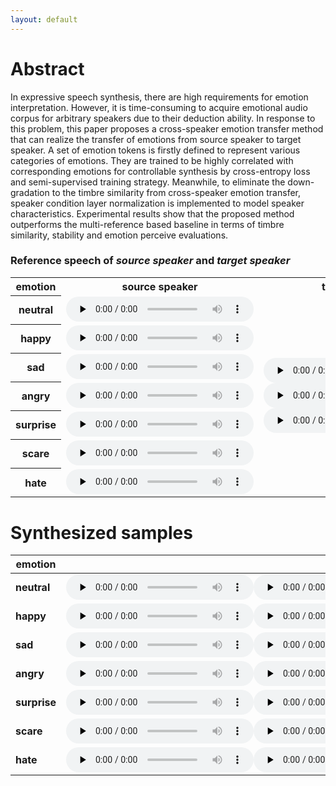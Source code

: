 ```yaml
---
layout: default
---
```


<!-- <h1 align='center'><font size='10'> Emotion Transfer Based on Global Style Tokens and Adversarial Training </font></h1>

<center>Pengfei Wu, Junjie Pan, Chenchang Xu, Junhui Zhang, Lin Wu, Xiang Yin, Zejun Ma</center>
 -->
# Abstract

In expressive speech synthesis, there are high requirements for emotion interpretation. However, it is time-consuming to acquire emotional audio corpus for arbitrary speakers due to their deduction ability. In response to this problem, this paper proposes a cross-speaker emotion transfer method that can realize the transfer of emotions from source speaker to target speaker. A set of emotion tokens is firstly defined to represent various categories of emotions. They are trained to be highly correlated with corresponding emotions for controllable synthesis by cross-entropy loss and semi-supervised training strategy. Meanwhile, to eliminate the down-gradation to the timbre similarity from cross-speaker emotion transfer, speaker condition layer normalization is implemented to model speaker characteristics. 
Experimental results show that the proposed method outperforms the multi-reference based baseline in terms of timbre similarity, stability and emotion perceive evaluations.       

###  Reference speech of *source speaker* and *target speaker*

<table>
    <tr>
        <th>emotion</th>
        <th>source speaker</th>
        <th>target speaker</th>
    </tr>
    <tr>
        <th>
            neutral
        </th>
        <td>
            <audio id="audio" controls="" preload="none" style="height: 40px"> <source id="wav" src="demos/reference/source/neutral.wav"></audio>
        </td>
        <td rowspan="7"> 
            <audio id="audio" controls="" preload="none" style="height: 40px"> <source id="wav" src="demos/reference/target/1.wav"></audio>
            <audio id="audio" controls="" preload="none" style="height: 40px"> <source id="wav" src="demos/reference/target/2.wav"></audio>
            <audio id="audio" controls="" preload="none" style="height: 40px"> <source id="wav" src="demos/reference/target/3.wav"></audio>
        </td>
    </tr>
    <tr>
        <th>
            happy
        </th>
        <td>
            <audio id="audio" controls="" preload="none" style="height: 40px"> <source id="wav" src="demos/reference/source/happy.wav"></audio>
        </td>
    </tr>
    <tr>
        <th>
            sad
        </th>
        <td>
            <audio id="audio" controls="" preload="none" style="height: 40px"> <source id="wav" src="demos/reference/source/sad.wav"></audio>
        </td>
    </tr>
    <tr>
        <th>
            angry
        </th>
        <td>
            <audio id="audio" controls="" preload="none" style="height: 40px"> <source id="wav" src="demos/reference/source/angry.wav"></audio>
        </td>
    </tr>
    <tr>
        <th>
            surprise
        </th>
        <td>
            <audio id="audio" controls="" preload="none" style="height: 40px"> <source id="wav" src="demos/reference/source/surprise.wav"></audio>
        </td>
    </tr>
    <tr>
        <th>
            scare
        </th>
        <td>
            <audio id="audio" controls="" preload="none" style="height: 40px"> <source id="wav" src="demos/reference/source/scare.wav"></audio>
        </td>
    </tr>
    <tr>
        <th>
            hate
        </th>
        <td>
            <audio id="audio" controls="" preload="none" style="height: 40px"> <source id="wav" src="demos/reference/source/hate.wav"></audio>
        </td>
    </tr>
    
</table>


# Synthesized samples
| emotion| baseline | M1 | M2 | proposed |
| --- | --- | --- | --- | --- | 
| **neutral**|<audio id="audio" controls="" preload="none" style="height: 40px"> <source id="wav" src="demos/baseline/neutral_1.wav"></audio><audio id="audio" controls="" preload="none" style="height: 40px"> <source id="wav" src="demos/baseline/neutral_2.wav"></audio><audio id="audio" controls="" preload="none" style="height: 40px"> <source id="wav" src="demos/baseline/neutral_3.wav"></audio>|<audio id="audio" controls="" preload="none" style="height: 40px"> <source id="wav" src="demos/M1/neutral_1.wav"></audio><audio id="audio" controls="" preload="none" style="height: 40px"> <source id="wav" src="demos/M1/neutral_2.wav"></audio><audio id="audio" controls="" preload="none" style="height: 40px"> <source id="wav" src="demos/M1/neutral_3.wav"></audio>|<audio id="audio" controls="" preload="none" style="height: 40px"> <source id="wav" src="demos/M2/neutral_1.wav"></audio><audio id="audio" controls="" preload="none" style="height: 40px"> <source id="wav" src="demos/M2/neutral_2.wav"></audio><audio id="audio" controls="" preload="none" style="height: 40px"> <source id="wav" src="demos/M2/neutral_3.wav"></audio>|<audio id="audio" controls="" preload="none" style="height: 40px"> <source id="wav" src="demos/proposed/neutral_1.wav"></audio><audio id="audio" controls="" preload="none" style="height: 40px"> <source id="wav" src="demos/proposed/neutral_2.wav"></audio><audio id="audio" controls="" preload="none" style="height: 40px"> <source id="wav" src="demos/proposed/neutral_3.wav"></audio>|
| **happy**|<audio id="audio" controls="" preload="none" style="height: 40px"> <source id="wav" src="demos/baseline/happy_1.wav"></audio><audio id="audio" controls="" preload="none" style="height: 40px"> <source id="wav" src="demos/baseline/happy_2.wav"></audio><audio id="audio" controls="" preload="none" style="height: 40px"> <source id="wav" src="demos/baseline/happy_3.wav"></audio>|<audio id="audio" controls="" preload="none" style="height: 40px"> <source id="wav" src="demos/M1/happy_1.wav"></audio><audio id="audio" controls="" preload="none" style="height: 40px"> <source id="wav" src="demos/M1/happy_2.wav"></audio><audio id="audio" controls="" preload="none" style="height: 40px"> <source id="wav" src="demos/M1/happy_3.wav"></audio>|<audio id="audio" controls="" preload="none" style="height: 40px"> <source id="wav" src="demos/M2/happy_1.wav"></audio><audio id="audio" controls="" preload="none" style="height: 40px"> <source id="wav" src="demos/M2/happy_2.wav"></audio><audio id="audio" controls="" preload="none" style="height: 40px"> <source id="wav" src="demos/M2/happy_3.wav"></audio>|<audio id="audio" controls="" preload="none" style="height: 40px"> <source id="wav" src="demos/proposed/happy_1.wav"></audio><audio id="audio" controls="" preload="none" style="height: 40px"> <source id="wav" src="demos/proposed/happy_2.wav"></audio><audio id="audio" controls="" preload="none" style="height: 40px"> <source id="wav" src="demos/proposed/happy_3.wav"></audio>|
| **sad**|<audio id="audio" controls="" preload="none" style="height: 40px"> <source id="wav" src="demos/baseline/sad_1.wav"></audio><audio id="audio" controls="" preload="none" style="height: 40px"> <source id="wav" src="demos/baseline/sad_2.wav"></audio><audio id="audio" controls="" preload="none" style="height: 40px"> <source id="wav" src="demos/baseline/sad_3.wav"></audio>|<audio id="audio" controls="" preload="none" style="height: 40px"> <source id="wav" src="demos/M1/sad_1.wav"></audio><audio id="audio" controls="" preload="none" style="height: 40px"> <source id="wav" src="demos/M1/sad_2.wav"></audio><audio id="audio" controls="" preload="none" style="height: 40px"> <source id="wav" src="demos/M1/sad_3.wav"></audio>|<audio id="audio" controls="" preload="none" style="height: 40px"> <source id="wav" src="demos/M2/sad_1.wav"></audio><audio id="audio" controls="" preload="none" style="height: 40px"> <source id="wav" src="demos/M2/sad_2.wav"></audio><audio id="audio" controls="" preload="none" style="height: 40px"> <source id="wav" src="demos/M2/sad_3.wav"></audio>|<audio id="audio" controls="" preload="none" style="height: 40px"> <source id="wav" src="demos/proposed/sad_1.wav"></audio><audio id="audio" controls="" preload="none" style="height: 40px"> <source id="wav" src="demos/proposed/sad_2.wav"></audio><audio id="audio" controls="" preload="none" style="height: 40px"> <source id="wav" src="demos/proposed/sad_3.wav"></audio>|
| **angry**|<audio id="audio" controls="" preload="none" style="height: 40px"> <source id="wav" src="demos/baseline/angry_1.wav"></audio><audio id="audio" controls="" preload="none" style="height: 40px"> <source id="wav" src="demos/baseline/angry_2.wav"></audio><audio id="audio" controls="" preload="none" style="height: 40px"> <source id="wav" src="demos/baseline/angry_3.wav"></audio>|<audio id="audio" controls="" preload="none" style="height: 40px"> <source id="wav" src="demos/M1/angry_1.wav"></audio><audio id="audio" controls="" preload="none" style="height: 40px"> <source id="wav" src="demos/M1/angry_2.wav"></audio><audio id="audio" controls="" preload="none" style="height: 40px"> <source id="wav" src="demos/M1/angry_3.wav"></audio>|<audio id="audio" controls="" preload="none" style="height: 40px"> <source id="wav" src="demos/M2/angry_1.wav"></audio><audio id="audio" controls="" preload="none" style="height: 40px"> <source id="wav" src="demos/M2/angry_2.wav"></audio><audio id="audio" controls="" preload="none" style="height: 40px"> <source id="wav" src="demos/M2/angry_3.wav"></audio>|<audio id="audio" controls="" preload="none" style="height: 40px"> <source id="wav" src="demos/proposed/angry_1.wav"></audio><audio id="audio" controls="" preload="none" style="height: 40px"> <source id="wav" src="demos/proposed/angry_2.wav"></audio><audio id="audio" controls="" preload="none" style="height: 40px"> <source id="wav" src="demos/proposed/angry_3.wav"></audio>|
| **surprise**|<audio id="audio" controls="" preload="none" style="height: 40px"> <source id="wav" src="demos/baseline/surprise_1.wav"></audio><audio id="audio" controls="" preload="none" style="height: 40px"> <source id="wav" src="demos/baseline/surprise_2.wav"></audio><audio id="audio" controls="" preload="none" style="height: 40px"> <source id="wav" src="demos/baseline/surprise_3.wav"></audio>|<audio id="audio" controls="" preload="none" style="height: 40px"> <source id="wav" src="demos/M1/surprise_1.wav"></audio><audio id="audio" controls="" preload="none" style="height: 40px"> <source id="wav" src="demos/M1/surprise_2.wav"></audio><audio id="audio" controls="" preload="none" style="height: 40px"> <source id="wav" src="demos/M1/surprise_3.wav"></audio>|<audio id="audio" controls="" preload="none" style="height: 40px"> <source id="wav" src="demos/M2/surprise_1.wav"></audio><audio id="audio" controls="" preload="none" style="height: 40px"> <source id="wav" src="demos/M2/surprise_2.wav"></audio><audio id="audio" controls="" preload="none" style="height: 40px"> <source id="wav" src="demos/M2/surprise_3.wav"></audio>|<audio id="audio" controls="" preload="none" style="height: 40px"> <source id="wav" src="demos/proposed/surprise_1.wav"></audio><audio id="audio" controls="" preload="none" style="height: 40px"> <source id="wav" src="demos/proposed/surprise_2.wav"></audio><audio id="audio" controls="" preload="none" style="height: 40px"> <source id="wav" src="demos/proposed/surprise_3.wav"></audio>|
| **scare**|<audio id="audio" controls="" preload="none" style="height: 40px"> <source id="wav" src="demos/baseline/scare_1.wav"></audio><audio id="audio" controls="" preload="none" style="height: 40px"> <source id="wav" src="demos/baseline/scare_2.wav"></audio><audio id="audio" controls="" preload="none" style="height: 40px"> <source id="wav" src="demos/baseline/scare_3.wav"></audio>|<audio id="audio" controls="" preload="none" style="height: 40px"> <source id="wav" src="demos/M1/scare_1.wav"></audio><audio id="audio" controls="" preload="none" style="height: 40px"> <source id="wav" src="demos/M1/scare_2.wav"></audio><audio id="audio" controls="" preload="none" style="height: 40px"> <source id="wav" src="demos/M1/scare_3.wav"></audio>|<audio id="audio" controls="" preload="none" style="height: 40px"> <source id="wav" src="demos/M2/scare_1.wav"></audio><audio id="audio" controls="" preload="none" style="height: 40px"> <source id="wav" src="demos/M2/scare_2.wav"></audio><audio id="audio" controls="" preload="none" style="height: 40px"> <source id="wav" src="demos/M2/scare_3.wav"></audio>|<audio id="audio" controls="" preload="none" style="height: 40px"> <source id="wav" src="demos/proposed/scare_1.wav"></audio><audio id="audio" controls="" preload="none" style="height: 40px"> <source id="wav" src="demos/proposed/scare_2.wav"></audio><audio id="audio" controls="" preload="none" style="height: 40px"> <source id="wav" src="demos/proposed/scare_3.wav"></audio>|
| **hate**|<audio id="audio" controls="" preload="none" style="height: 40px"> <source id="wav" src="demos/baseline/hate_1.wav"></audio><audio id="audio" controls="" preload="none" style="height: 40px"> <source id="wav" src="demos/baseline/hate_2.wav"></audio><audio id="audio" controls="" preload="none" style="height: 40px"> <source id="wav" src="demos/baseline/hate_3.wav"></audio>|<audio id="audio" controls="" preload="none" style="height: 40px"> <source id="wav" src="demos/M1/hate_1.wav"></audio><audio id="audio" controls="" preload="none" style="height: 40px"> <source id="wav" src="demos/M1/hate_2.wav"></audio><audio id="audio" controls="" preload="none" style="height: 40px"> <source id="wav" src="demos/M1/hate_3.wav"></audio>|<audio id="audio" controls="" preload="none" style="height: 40px"> <source id="wav" src="demos/M2/hate_1.wav"></audio><audio id="audio" controls="" preload="none" style="height: 40px"> <source id="wav" src="demos/M2/hate_2.wav"></audio><audio id="audio" controls="" preload="none" style="height: 40px"> <source id="wav" src="demos/M2/hate_3.wav"></audio>|<audio id="audio" controls="" preload="none" style="height: 40px"> <source id="wav" src="demos/proposed/hate_1.wav"></audio><audio id="audio" controls="" preload="none" style="height: 40px"> <source id="wav" src="demos/proposed/hate_2.wav"></audio><audio id="audio" controls="" preload="none" style="height: 40px"> <source id="wav" src="demos/proposed/hate_3.wav"></audio>|